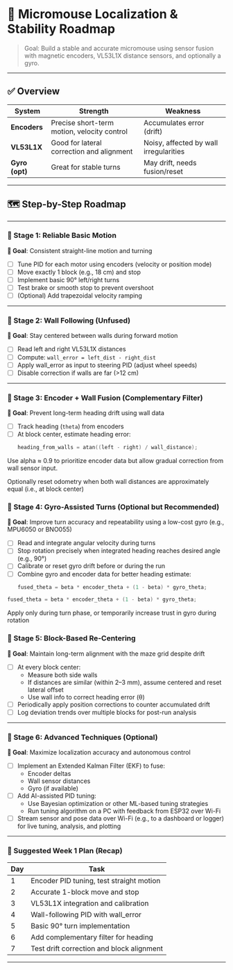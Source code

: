 # 🧭 Micromouse Localization & Stability Roadmap

> Goal: Build a stable and accurate micromouse using sensor fusion with magnetic encoders, VL53L1X distance sensors, and optionally a gyro.

---

## ✅ Overview

| System         | Strength                                 | Weakness                                |
|----------------|-------------------------------------------|------------------------------------------|
| **Encoders**   | Precise short-term motion, velocity control | Accumulates error (drift)               |
| **VL53L1X**    | Good for lateral correction and alignment  | Noisy, affected by wall irregularities  |
| **Gyro (opt)** | Great for stable turns                    | May drift, needs fusion/reset           |

---

## 🗺️ Step-by-Step Roadmap

---

### 🧱 Stage 1: Reliable Basic Motion

**🎯 Goal**: Consistent straight-line motion and turning

- [ ] Tune PID for each motor using encoders (velocity or position mode)
- [ ] Move exactly 1 block (e.g., 18 cm) and stop
- [ ] Implement basic 90° left/right turns
- [ ] Test brake or smooth stop to prevent overshoot
- [ ] (Optional) Add trapezoidal velocity ramping

---

### 🧱 Stage 2: Wall Following (Unfused)

**🎯 Goal**: Stay centered between walls during forward motion

- [ ] Read left and right VL53L1X distances
- [ ] Compute: `wall_error = left_dist - right_dist`
- [ ] Apply wall_error as input to steering PID (adjust wheel speeds)
- [ ] Disable correction if walls are far (>12 cm)

---

### 🧱 Stage 3: Encoder + Wall Fusion (Complementary Filter)

**🎯 Goal**: Prevent long-term heading drift using wall data

- [ ] Track heading (`theta`) from encoders
- [ ] At block center, estimate heading error:
  ```c
  heading_from_walls = atan((left - right) / wall_distance);
  ```
Use alpha ≈ 0.9 to prioritize encoder data but allow gradual correction from wall sensor input.

 Optionally reset odometry when both wall distances are approximately equal (i.e., at block center)

### 🧱 Stage 4: Gyro-Assisted Turns (Optional but Recommended)

**🎯 Goal**: Improve turn accuracy and repeatability using a low-cost gyro (e.g., MPU6050 or BNO055)

- [ ] Read and integrate angular velocity during turns
- [ ] Stop rotation precisely when integrated heading reaches desired angle (e.g., 90°)
- [ ] Calibrate or reset gyro drift before or during the run
- [ ] Combine gyro and encoder data for better heading estimate:
  ```c
  fused_theta = beta * encoder_theta + (1 - beta) * gyro_theta;
```c
fused_theta = beta * encoder_theta + (1 - beta) * gyro_theta;
```
Apply only during turn phase, or temporarily increase trust in gyro during rotation

### 🧱 Stage 5: Block-Based Re-Centering

**🎯 Goal**: Maintain long-term alignment with the maze grid despite drift

- [ ] At every block center:
  - Measure both side walls
  - If distances are similar (within 2–3 mm), assume centered and reset lateral offset
  - Use wall info to correct heading error (θ)
- [ ] Periodically apply position corrections to counter accumulated drift
- [ ] Log deviation trends over multiple blocks for post-run analysis

---

### 🧱 Stage 6: Advanced Techniques (Optional)

**🎯 Goal**: Maximize localization accuracy and autonomous control

- [ ] Implement an Extended Kalman Filter (EKF) to fuse:
  - Encoder deltas
  - Wall sensor distances
  - Gyro (if available)
- [ ] Add AI-assisted PID tuning:
  - Use Bayesian optimization or other ML-based tuning strategies
  - Run tuning algorithm on a PC with feedback from ESP32 over Wi-Fi
- [ ] Stream sensor and pose data over Wi-Fi (e.g., to a dashboard or logger) for live tuning, analysis, and plotting

---

### 📆 Suggested Week 1 Plan (Recap)

| Day | Task                                     |
|-----|------------------------------------------|
| 1   | Encoder PID tuning, test straight motion |
| 2   | Accurate 1-block move and stop           |
| 3   | VL53L1X integration and calibration       |
| 4   | Wall-following PID with wall_error       |
| 5   | Basic 90° turn implementation            |
| 6   | Add complementary filter for heading     |
| 7   | Test drift correction and block alignment|

---
